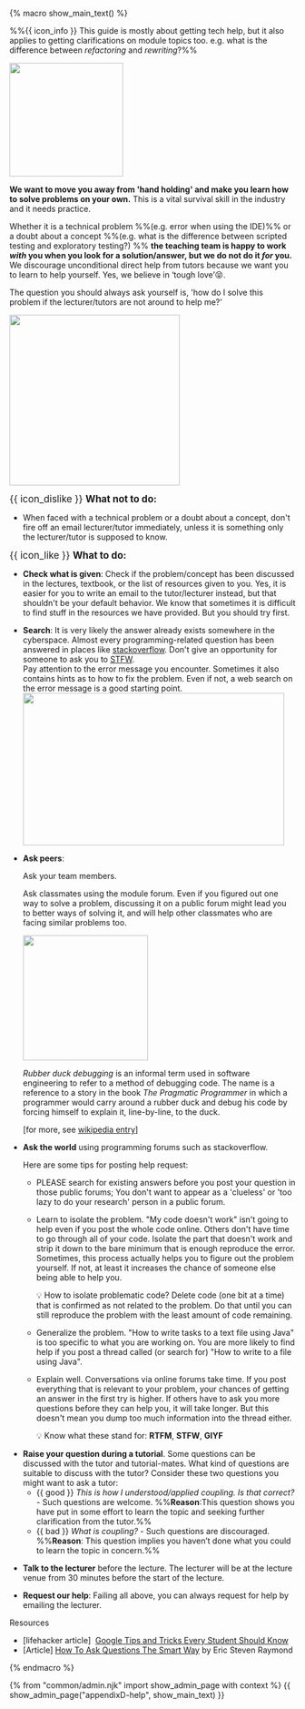 {% macro show_main_text() %}
<div id="main">

%%{{ icon_info }} This guide is mostly about getting tech help, but it also applies to getting clarifications on module topics too. e.g. what is the difference between _refactoring_ and _rewriting_?%%

<img src="{{baseUrl}}/admin/images/how to get help.png" width="200px"><br/>


**We want to move you away from 'hand holding' and make you learn how to solve problems on your own.** This is a vital survival skill in the industry and it needs practice.

Whether it is a technical problem %%(e.g. error when using the IDE)%% or a doubt about a concept %%(e.g. what is the difference between scripted testing and exploratory testing?)&nbsp;%% **the teaching team is happy to work _with_ you when you look for a solution/answer, but we do not do it _for_ you.** We discourage unconditional direct help from tutors because we want you to learn to help yourself. Yes, we believe in ‘tough love’:stuck_out_tongue_closed_eyes:.

The question you should always ask yourself is, 'how do I solve this problem if the lecturer/tutors are not around to help me?' 

<img src="{{baseUrl}}/admin/images/the good reasons to get home early.png" width="300"/><br>

<big>{{ icon_dislike }} **What not to do:**</big> 

* When faced with a technical problem or a doubt about a concept, don't fire off an email lecturer/tutor immediately, unless it is something only the lecturer/tutor is supposed to know.

<big>{{ icon_like }} **What to do:**</big>

* **Check what is given**: Check if the problem/concept has been discussed in the lectures, textbook, or the list of resources given to you. Yes, it is easier for you to write an email to the tutor/lecturer instead, but that shouldn't be your default behavior. We know that sometimes it is difficult to find stuff in the resources we have provided. But you should try first.

* **Search**: It is very likely the answer already exists somewhere in the cyberspace. Almost every programming-related question has been answered in places like [stackoverflow](http://stackoverflow.com/). Don't give an opportunity for someone to ask you to [STFW](http://www.jibble.org/stfw/).  
  Pay attention to the error message you encounter. Sometimes it also contains hints as to how to fix the problem. Even if not, a web search on the error message is a good starting point.    
  <img src="{{baseUrl}}/admin/images/how to google it.png" width="460" height="268"/>

* **Ask peers**:   

  Ask your team members.   

  Ask classmates using the module forum. Even if you figured out one way to solve a problem, discussing it on a public forum might lead you to better ways of solving it, and will help other classmates who are facing similar problems too. <!-- If you are really shy to ask questions in the forum, you may use [this form](https://docs.google.com/forms/d/1vf2TjVhASq_u1_kQEEyURE5fTeBg6iKwGQDJUxYiAmg/viewform) to submit your question anonymously which we will then post in the forum. -->

  <panel header="Rubber Duck Debugging">

  <img src="{{baseUrl}}/admin/images/Rubber_duck_assisting_with_debugging.jpg" width="220"/><br/>

  _Rubber duck debugging_ is an informal term used in software engineering to refer to a method of debugging code. The name is a reference to a story in the book _The Pragmatic Programmer_ in which a programmer would carry around a rubber duck and debug his code by forcing himself to explain it, line-by-line, to the duck.

  [for more, see [wikipedia entry](https://en.wikipedia.org/wiki/Rubber_duck_debugging)]  

  </panel><p/>

* **Ask the world** using programming forums such as stackoverflow.   

  Here are some tips for posting help request:
  * PLEASE search for existing answers before you post your question in those public forums; You don't want to appear as a 'clueless' or 'too lazy to do your research' person in a public forum.
  * Learn to isolate the problem. "My code doesn't work" isn't going to help even if you post the whole code online. Others don't have time to go through all of your code. Isolate the part that doesn't work and strip it down to the bare minimum that is enough reproduce the error. Sometimes, this process actually helps you to figure out the problem yourself. If not, at least it increases the chance of someone else being able to help you.  
    
    <tip-box>
    
    :bulb: How to isolate problematic code? Delete code (one bit at a time) that is confirmed as not related to the problem. Do that until you can still reproduce the problem with the least amount of code remaining.
    
    </tip-box>

  * Generalize the problem. "How to write tasks to a text file using Java" is too specific to what you are working on. You are more likely to find help if you post a thread called (or search for) "How to write to a file using Java".
  * Explain well. Conversations via online forums take time. If you post everything that is relevant to your problem, your chances of getting an answer in the first try is higher. If others have to ask you more questions before they can help you, it will take longer. But this doesn't mean you dump too much information into the thread either.  
    
    <tip-box>
    
    :bulb: Know what these stand for: **RTFM**, **STFW**, **GIYF**
    
    </tip-box>
    
<span id="questions-for-tutros">

* **Raise your question during a tutorial**. Some questions can be discussed with the tutor and tutorial-mates.
  What kind of questions are suitable to discuss with the tutor? Consider these two questions you might want to ask a tutor:
  * {{ good }} *This is how I understood/applied coupling. Is that correct?* - Such questions are welcome. %%**Reason**:This question shows you have put in some effort to learn the topic and seeking further clarification from the tutor.%%
  * {{ bad }} *What is coupling?* - Such questions are discouraged. %%**Reason**: This question implies you haven’t done what you could to learn the topic in concern.%%
  
</span>

* **Talk to the lecturer** before the lecture. The lecturer will be at the lecture venue from 30 minutes before the start of the lecture.

* **Request our help**: Failing all above, you can always request for help by emailing the lecturer.

Resources

* [lifehacker article]  [Google Tips and Tricks Every Student Should Know](http://lifehacker.com/google-tips-and-tricks-every-student-should-know-1508121671)
* [Article] [How To Ask Questions The Smart Way](http://catb.org/esr/faqs/smart-questions.html) by Eric Steven Raymond

</div>
{% endmacro %}

{% from "common/admin.njk" import show_admin_page with context %}
{{ show_admin_page("appendixD-help", show_main_text) }}
